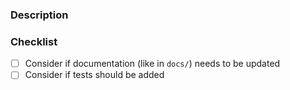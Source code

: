 ### Description
<!--- Describe your changes in detail -->

### Checklist
- [ ] Consider if documentation (like in `docs/`) needs to be updated
- [ ] Consider if tests should be added
